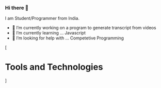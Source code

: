 ### Hi there 👋
  I am Student/Programmer from India.
- 🔭 I’m currently working on a program to generate transcript from videos
- 🌱 I’m currently learning ... Javascript
- 🤔 I’m looking for help with ... Competetive Programming

[<h1>Tools and Technologies</h1>]



<!--
**Asher-MS/Asher-MS** is a ✨ _special_ ✨ repository because its `README.md` (this file) appears on your GitHub profile.

Here are some ideas to get you started:

- 🔭 I’m currently working on ...
- 🌱 I’m currently learning ...
- 👯 I’m looking to collaborate on ...
- 🤔 I’m looking for help with ...
- 💬 Ask me about ...
- 📫 How to reach me: ...
- 😄 Pronouns: ...
- ⚡ Fun fact: ...
-->
